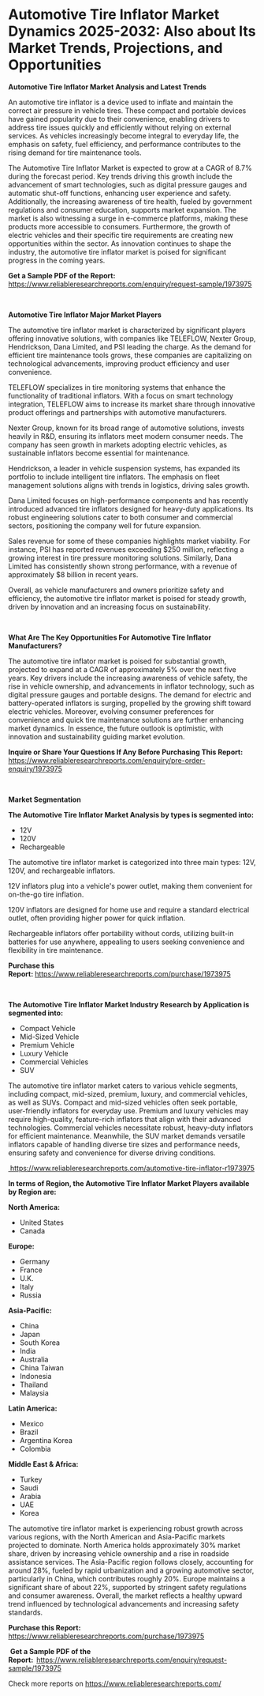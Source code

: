<p><h1>Automotive Tire Inflator Market Dynamics 2025-2032: Also about Its Market Trends, Projections, and Opportunities</h1></p><p><strong>Automotive Tire Inflator Market Analysis and Latest Trends</strong></p>
<p><p>An automotive tire inflator is a device used to inflate and maintain the correct air pressure in vehicle tires. These compact and portable devices have gained popularity due to their convenience, enabling drivers to address tire issues quickly and efficiently without relying on external services. As vehicles increasingly become integral to everyday life, the emphasis on safety, fuel efficiency, and performance contributes to the rising demand for tire maintenance tools.</p><p>The Automotive Tire Inflator Market is expected to grow at a CAGR of 8.7% during the forecast period. Key trends driving this growth include the advancement of smart technologies, such as digital pressure gauges and automatic shut-off functions, enhancing user experience and safety. Additionally, the increasing awareness of tire health, fueled by government regulations and consumer education, supports market expansion. The market is also witnessing a surge in e-commerce platforms, making these products more accessible to consumers. Furthermore, the growth of electric vehicles and their specific tire requirements are creating new opportunities within the sector. As innovation continues to shape the industry, the automotive tire inflator market is poised for significant progress in the coming years.</p></p>
<p><strong>Get a Sample PDF of the Report:&nbsp;</strong> <a href="https://www.reliableresearchreports.com/enquiry/request-sample/1973975?utm_campaign=2734&utm_medium=2&utm_source=Github&utm_content=ia&utm_term=30032025&utm_id=automotive-tire-inflator">https://www.reliableresearchreports.com/enquiry/request-sample/1973975</a></p>
<p>&nbsp;</p>
<p><strong>Automotive Tire Inflator Major Market Players</strong></p>
<p><p>The automotive tire inflator market is characterized by significant players offering innovative solutions, with companies like TELEFLOW, Nexter Group, Hendrickson, Dana Limited, and PSI leading the charge. As the demand for efficient tire maintenance tools grows, these companies are capitalizing on technological advancements, improving product efficiency and user convenience.</p><p>TELEFLOW specializes in tire monitoring systems that enhance the functionality of traditional inflators. With a focus on smart technology integration, TELEFLOW aims to increase its market share through innovative product offerings and partnerships with automotive manufacturers.</p><p>Nexter Group, known for its broad range of automotive solutions, invests heavily in R&D, ensuring its inflators meet modern consumer needs. The company has seen growth in markets adopting electric vehicles, as sustainable inflators become essential for maintenance.</p><p>Hendrickson, a leader in vehicle suspension systems, has expanded its portfolio to include intelligent tire inflators. The emphasis on fleet management solutions aligns with trends in logistics, driving sales growth.</p><p>Dana Limited focuses on high-performance components and has recently introduced advanced tire inflators designed for heavy-duty applications. Its robust engineering solutions cater to both consumer and commercial sectors, positioning the company well for future expansion.</p><p>Sales revenue for some of these companies highlights market viability. For instance, PSI has reported revenues exceeding $250 million, reflecting a growing interest in tire pressure monitoring solutions. Similarly, Dana Limited has consistently shown strong performance, with a revenue of approximately $8 billion in recent years.</p><p>Overall, as vehicle manufacturers and owners prioritize safety and efficiency, the automotive tire inflator market is poised for steady growth, driven by innovation and an increasing focus on sustainability.</p></p>
<p>&nbsp;</p>
<p><strong>What Are The Key Opportunities For Automotive Tire Inflator Manufacturers?</strong></p>
<p><p>The automotive tire inflator market is poised for substantial growth, projected to expand at a CAGR of approximately 5% over the next five years. Key drivers include the increasing awareness of vehicle safety, the rise in vehicle ownership, and advancements in inflator technology, such as digital pressure gauges and portable designs. The demand for electric and battery-operated inflators is surging, propelled by the growing shift toward electric vehicles. Moreover, evolving consumer preferences for convenience and quick tire maintenance solutions are further enhancing market dynamics. In essence, the future outlook is optimistic, with innovation and sustainability guiding market evolution.</p></p>
<p><strong>Inquire or Share Your Questions If Any Before Purchasing This Report:</strong> <a href="https://www.reliableresearchreports.com/enquiry/pre-order-enquiry/1973975?utm_campaign=2734&utm_medium=2&utm_source=Github&utm_content=ia&utm_term=30032025&utm_id=automotive-tire-inflator">https://www.reliableresearchreports.com/enquiry/pre-order-enquiry/1973975</a></p>
<p>&nbsp;</p>
<p><strong>Market Segmentation</strong></p>
<p><strong>The Automotive Tire Inflator Market Analysis by types is segmented into:</strong></p>
<p><ul><li>12V</li><li>120V</li><li>Rechargeable</li></ul></p>
<p><p>The automotive tire inflator market is categorized into three main types: 12V, 120V, and rechargeable inflators. </p><p>12V inflators plug into a vehicle's power outlet, making them convenient for on-the-go tire inflation. </p><p>120V inflators are designed for home use and require a standard electrical outlet, often providing higher power for quick inflation. </p><p>Rechargeable inflators offer portability without cords, utilizing built-in batteries for use anywhere, appealing to users seeking convenience and flexibility in tire maintenance.</p></p>
<p><strong>Purchase this Report:&nbsp;</strong><a href="https://www.reliableresearchreports.com/purchase/1973975?utm_campaign=2734&utm_medium=2&utm_source=Github&utm_content=ia&utm_term=30032025&utm_id=automotive-tire-inflator">https://www.reliableresearchreports.com/purchase/1973975</a></p>
<p>&nbsp;</p>
<p><strong>The Automotive Tire Inflator Market Industry Research by Application is segmented into:</strong></p>
<p><ul><li>Compact Vehicle</li><li>Mid-Sized Vehicle</li><li>Premium Vehicle</li><li>Luxury Vehicle</li><li>Commercial Vehicles</li><li>SUV</li></ul></p>
<p><p>The automotive tire inflator market caters to various vehicle segments, including compact, mid-sized, premium, luxury, and commercial vehicles, as well as SUVs. Compact and mid-sized vehicles often seek portable, user-friendly inflators for everyday use. Premium and luxury vehicles may require high-quality, feature-rich inflators that align with their advanced technologies. Commercial vehicles necessitate robust, heavy-duty inflators for efficient maintenance. Meanwhile, the SUV market demands versatile inflators capable of handling diverse tire sizes and performance needs, ensuring safety and convenience for diverse driving conditions.</p></p>
<p><a href="https://www.reliableresearchreports.com/automotive-tire-inflator-r1973975?utm_campaign=2734&utm_medium=2&utm_source=Github&utm_content=ia&utm_term=30032025&utm_id=automotive-tire-inflator">&nbsp;https://www.reliableresearchreports.com/automotive-tire-inflator-r1973975</a></p>
<p><strong>In terms of Region, the Automotive Tire Inflator Market Players available by Region are:</strong></p>
<p>
    <p> <strong> North America: </strong>
        <ul>
            <li>United States</li>
            <li>Canada</li>
        </ul>
        </p> 
    <p> <strong> Europe: </strong>
        <ul>
            <li>Germany</li>
            <li>France</li>
            <li>U.K.</li>
            <li>Italy</li>
            <li>Russia</li>
        </ul>
        </p> 
    <p> <strong> Asia-Pacific: </strong>
        <ul>
            <li>China</li>
            <li>Japan</li>
            <li>South Korea</li>
            <li>India</li>
            <li>Australia</li>
            <li>China Taiwan</li>
            <li>Indonesia</li>
            <li>Thailand</li>
            <li>Malaysia</li>
        </ul>
        </p> 
    <p> <strong> Latin America: </strong>
        <ul>
            <li>Mexico</li>
            <li>Brazil</li>
            <li>Argentina Korea</li>
            <li>Colombia</li>
        </ul>
        </p> 
    <p> <strong> Middle East & Africa: </strong>
        <ul>
            <li>Turkey</li>
            <li>Saudi</li>
            <li>Arabia</li>
            <li>UAE</li>
            <li>Korea</li>
        </ul>
    </p>
    </p>
<p><p>The automotive tire inflator market is experiencing robust growth across various regions, with the North American and Asia-Pacific markets projected to dominate. North America holds approximately 30% market share, driven by increasing vehicle ownership and a rise in roadside assistance services. The Asia-Pacific region follows closely, accounting for around 28%, fueled by rapid urbanization and a growing automotive sector, particularly in China, which contributes roughly 20%. Europe maintains a significant share of about 22%, supported by stringent safety regulations and consumer awareness. Overall, the market reflects a healthy upward trend influenced by technological advancements and increasing safety standards.</p></p>
<p><strong>Purchase this Report: </strong><a href="https://www.reliableresearchreports.com/purchase/1973975?utm_campaign=2734&utm_medium=2&utm_source=Github&utm_content=ia&utm_term=30032025&utm_id=automotive-tire-inflator">https://www.reliableresearchreports.com/purchase/1973975</a></p>
<p>&nbsp;<strong>Get a Sample PDF of the Report:&nbsp;&nbsp;</strong><a href="https://www.reliableresearchreports.com/enquiry/request-sample/1973975?utm_campaign=2734&utm_medium=2&utm_source=Github&utm_content=ia&utm_term=30032025&utm_id=automotive-tire-inflator">https://www.reliableresearchreports.com/enquiry/request-sample/1973975</a></p>
<p><strong></strong></p>
<p>Check more reports on <a href="https://www.reliableresearchreports.com/?utm_campaign=2734&utm_medium=2&utm_source=Github&utm_content=ia&utm_term=30032025&utm_id=automotive-tire-inflator">https://www.reliableresearchreports.com/</a></p>